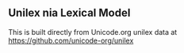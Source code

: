 Unilex nia Lexical Model
----------------------

This is built directly from Unicode.org unilex data at
https://github.com/unicode-org/unilex
